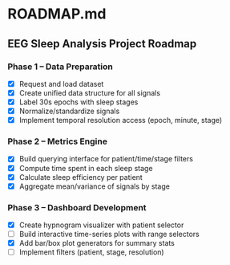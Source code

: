 # ROADMAP.md

## EEG Sleep Analysis Project Roadmap

### Phase 1 – Data Preparation
- [x] Request and load dataset
- [x] Create unified data structure for all signals
- [x] Label 30s epochs with sleep stages
- [x] Normalize/standardize signals
- [x] Implement temporal resolution access (epoch, minute, stage)

### Phase 2 – Metrics Engine
- [x] Build querying interface for patient/time/stage filters
- [x] Compute time spent in each sleep stage
- [x] Calculate sleep efficiency per patient
- [x] Aggregate mean/variance of signals by stage

### Phase 3 – Dashboard Development
- [x] Create hypnogram visualizer with patient selector
- [ ] Build interactive time-series plots with range selectors
- [x] Add bar/box plot generators for summary stats
- [ ] Implement filters (patient, stage, resolution)
